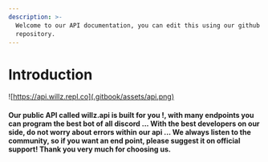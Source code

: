 ```yaml
---
description: >-
  Welcome to our API documentation, you can edit this using our github
  repository.
---
```


# Introduction

![https://api.willz.repl.co](.gitbook/assets/api.png)

#### Our public API called willz.api is built for you !, with many endpoints you can program the best bot of all discord ... With the best developers on our side, do not worry about errors within our api ... We always listen to the community, so if you want an end point, please suggest it on official support! Thank you very much for choosing us.

